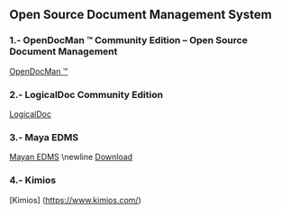 ## Open Source Document Management System
### 1.- OpenDocMan ™ Community Edition – Open Source Document Management 
[OpenDocMan ™](https://www.opendocman.com/)
### 2.- LogicalDoc Community Edition
[LogicalDoc](https://www.logicaldoc.es/es/download-logicaldoc-community)
### 3.- Maya EDMS
[Mayan EDMS](https://www.mayan-edms.com/) \newline
[Download](https://www.mayan-edms.com/download/)
### 4.- Kimios
[Kimios] (https://www.kimios.com/)

